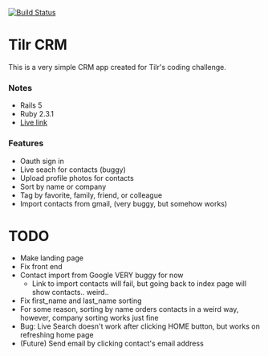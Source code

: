 [![Build Status](https://travis-ci.org/jasperong/tilr-crm.svg?branch=master)](https://travis-ci.org/jasperong/tilr-crm)

# Tilr CRM

This is a very simple CRM app created for Tilr's coding challenge.

### Notes

- Rails 5
- Ruby 2.3.1
- [Live link](https://tilr-crm.herokuapp.com)

### Features

- Oauth sign in
- Live seach for contacts (buggy)
- Upload profile photos for contacts
- Sort by name or company
- Tag by favorite, family, friend, or colleague
- Import contacts from gmail, (very buggy, but somehow works)


# TODO

- Make landing page
- Fix front end
- Contact import from Google VERY buggy for now
  - Link to import contacts will fail, but going back to index page will show contacts.. weird..
- Fix first_name and last_name sorting
- For some reason, sorting by name orders contacts in a weird way, however, company sorting works just fine
- Bug: Live Search doesn't work after clicking HOME button, but works on refreshing home page
- (Future) Send email by clicking contact's email address
